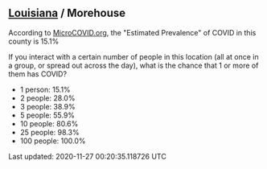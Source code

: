 
## [Louisiana](/united-states/louisiana) / Morehouse

According to [MicroCOVID.org](http://microcovid.org),
the "Estimated Prevalence" of COVID in this county is 15.1%

If you interact with a certain number of people in this location
(all at once in a group, or spread out across the day), what is the chance that
1 or more of them has COVID?

- 1 person: 15.1%
- 2 people: 28.0%
- 3 people: 38.9%
- 5 people: 55.9%
- 10 people: 80.6%
- 25 people: 98.3%
- 100 people: 100.0%

Last updated: 2020-11-27 00:20:35.118726 UTC
